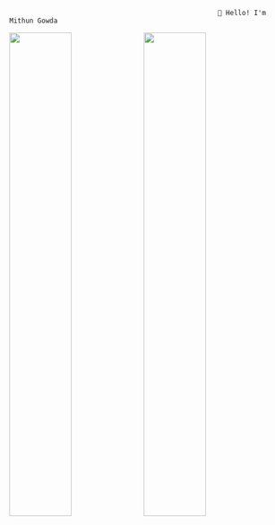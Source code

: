                                                         👋 𝙷𝚎𝚕𝚕𝚘! 𝙸'𝚖 Mithun Gowda
                                                           
<img align="left" width="47%" src="https://github-readme-stats.vercel.app/api?username=Mithun-Gowda&show_icons=true&theme=radical" />
<img align="left" width="47%" src="https://github-readme-stats.vercel.app/api/top-langs/?username=Mithun-Gowda&layout=compact" />

